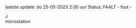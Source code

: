 laatste update: 
do 25-05-2023  2:30   uur 
Status: FAALT - fout - 
<div class="service R">J</div><div class="service R">microstation</div>